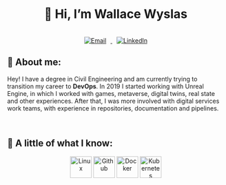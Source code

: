 <h1 align="center">👋 Hi, I’m Wallace Wyslas</h1>
<p align="center">
<br>
    <a href="mailto: wallacewyslas@gmail.com">
        <img src="https://img.shields.io/badge/Gmail-333333?style=for-the-badge&logo=gmail&logoColor=red"
        alt="Email" hspace="10">
    </a>
    <a href="https://linkedin.com/in/wallacewyslas/">
        <img src="https://img.shields.io/badge/LinkedIn-0077B5?style=for-the-badge&logo=linkedin&logoColor=white" alt="LinkedIn" hspace="10">
    </a>
</p>

## 📄 About me:
Hey!
I have a degree in Civil Engineering and am currently trying to transition my career to **DevOps**.
In 2019 I started working with Unreal Engine, in which I worked with games, metaverse, digital twins, real state and other experiences. After that, I was more involved with digital services work teams, with experience in repositories, documentation and pipelines.

<br>

## 🚀 A little of what I know:

<p align="center">
    <img alt="Linux" height="50" src="https://cdn.jsdelivr.net/gh/devicons/devicon@latest/icons/linux/linux-original.svg">
    <img alt="Github" height="50" src="https://cdn.jsdelivr.net/gh/devicons/devicon@latest/icons/github/github-original.svg">
    <img alt="Docker" height="50" src="https://cdn.jsdelivr.net/gh/devicons/devicon@latest/icons/docker/docker-original.svg">
    <img alt="Kubernetes" height="50" src="https://cdn.jsdelivr.net/gh/devicons/devicon@latest/icons/kubernetes/kubernetes-original.svg">
</p>
